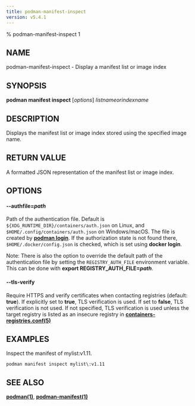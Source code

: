 ```yaml
---
title: podman-manifest-inspect
version: v5.4.1
---
```


% podman-manifest-inspect 1

## NAME
podman\-manifest\-inspect - Display a manifest list or image index

## SYNOPSIS
**podman manifest inspect** [*options*] *listnameorindexname*

## DESCRIPTION

Displays the manifest list or image index stored using the specified image name.
## RETURN VALUE

A formatted JSON representation of the manifest list or image index.

## OPTIONS


[//]: # (BEGIN included file options/authfile.md)
#### **--authfile**=*path*

Path of the authentication file. Default is `${XDG_RUNTIME_DIR}/containers/auth.json` on Linux, and `$HOME/.config/containers/auth.json` on Windows/macOS.
The file is created by **[podman login](podman-login.1.md)**. If the authorization state is not found there, `$HOME/.docker/config.json` is checked, which is set using **docker login**.

Note: There is also the option to override the default path of the authentication file by setting the `REGISTRY_AUTH_FILE` environment variable. This can be done with **export REGISTRY_AUTH_FILE=_path_**.

[//]: # (END   included file options/authfile.md)


[//]: # (BEGIN included file options/tls-verify.md)
#### **--tls-verify**

Require HTTPS and verify certificates when contacting registries (default: **true**).
If explicitly set to **true**, TLS verification is used.
If set to **false**, TLS verification is not used.
If not specified, TLS verification is used unless the target registry
is listed as an insecure registry in **[containers-registries.conf(5)](https://github.com/containers/image/blob/main/docs/containers-registries.conf.5.md)**

[//]: # (END   included file options/tls-verify.md)

## EXAMPLES

Inspect the manifest of mylist:v1.11.
```
podman manifest inspect mylist\:v1.11
```

## SEE ALSO
**[podman(1)](podman.1.md)**, **[podman-manifest(1)](podman-manifest.1.md)**
